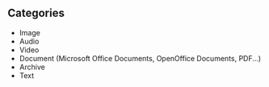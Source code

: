 

## Categories

* Image
* Audio
* Video
* Document (Microsoft Office Documents, OpenOffice Documents, PDF...)
* Archive
* Text